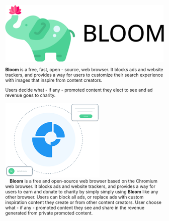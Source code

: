 <img src="src/Assets/vector/Logo-Text.svg" />

<strong>Bloom</strong> is a free, fast, open - source, web browser. It blocks ads and website trackers, and provides a way for users to customize their search experience with images that inspire from content creators.

Users decide what - if any - promoted content they elect to see and ad revenue goes to charity.
<br/>
<br/>
<img src="src/Assets/vector/Browser.svg" width="300" />
<br/>
 <strong>Bloom</strong> is a free and open-source web browser based on the Chromium web browser. It blocks ads and website trackers, and provides a way for users to earn and donate to charity by simply simply using <strong>Bloom</strong> like any other browser. 
 Users can block all ads, or replace ads with custom inspiration content they create or from other content creators. 
 User choose what - if any - promoted content they see and share in the revenue generated from private promoted content.
